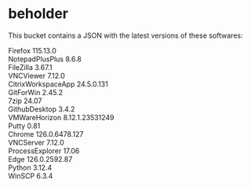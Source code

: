 # beholder
This bucket contains a JSON with the latest versions of these softwares:

Firefox            115.13.0         
NotepadPlusPlus    8.6.8            
FileZilla          3.67.1           
VNCViewer          7.12.0           
CitrixWorkspaceApp 24.5.0.131       
GitForWin          2.45.2           
7zip               24.07            
GithubDesktop      3.4.2            
VMWareHorizon      8.12.1.23531249  
Putty              0.81             
Chrome             126.0.6478.127   
VNCServer          7.12.0           
ProcessExplorer    17.06            
Edge               126.0.2592.87    
Python             3.12.4           
WinSCP             6.3.4            



